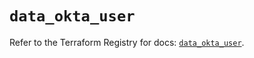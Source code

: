 # `data_okta_user`

Refer to the Terraform Registry for docs: [`data_okta_user`](https://registry.terraform.io/providers/okta/okta/4.20.0/docs/data-sources/user).
